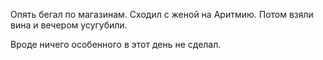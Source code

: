 Опять бегал по магазинам.
Сходил с женой на Аритмию.
Потом взяли вина и вечером усугубили.

Вроде ничего особенного в этот день не сделал.